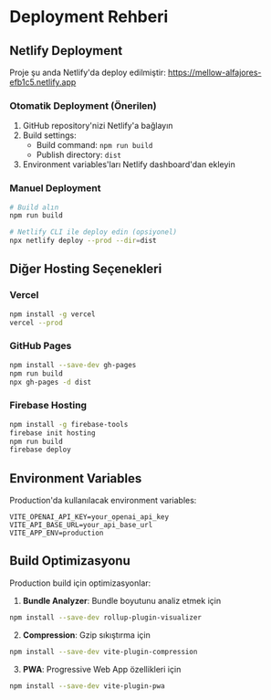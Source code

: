 # Deployment Rehberi

## Netlify Deployment

Proje şu anda Netlify'da deploy edilmiştir: https://mellow-alfajores-efb1c5.netlify.app

### Otomatik Deployment (Önerilen)

1. GitHub repository'nizi Netlify'a bağlayın
2. Build settings:
   - Build command: `npm run build`
   - Publish directory: `dist`
3. Environment variables'ları Netlify dashboard'dan ekleyin

### Manuel Deployment

```bash
# Build alın
npm run build

# Netlify CLI ile deploy edin (opsiyonel)
npx netlify deploy --prod --dir=dist
```

## Diğer Hosting Seçenekleri

### Vercel
```bash
npm install -g vercel
vercel --prod
```

### GitHub Pages
```bash
npm install --save-dev gh-pages
npm run build
npx gh-pages -d dist
```

### Firebase Hosting
```bash
npm install -g firebase-tools
firebase init hosting
npm run build
firebase deploy
```

## Environment Variables

Production'da kullanılacak environment variables:

```
VITE_OPENAI_API_KEY=your_openai_api_key
VITE_API_BASE_URL=your_api_base_url
VITE_APP_ENV=production
```

## Build Optimizasyonu

Production build için optimizasyonlar:

1. **Bundle Analyzer**: Bundle boyutunu analiz etmek için
```bash
npm install --save-dev rollup-plugin-visualizer
```

2. **Compression**: Gzip sıkıştırma için
```bash
npm install --save-dev vite-plugin-compression
```

3. **PWA**: Progressive Web App özellikleri için
```bash
npm install --save-dev vite-plugin-pwa
```